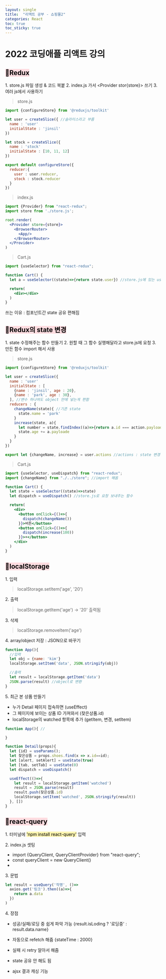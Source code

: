 ```yaml
---
layout: single
title:  "리액트 공부 - 쇼핑몰2"
categories: React
toc: true
toc_sticky: true
---  
```


# 2022 코딩애플 리액트 강의

## <mark style='background-color: #ffdce0'> 📂Redux </mark>
1\. store.js 파일 생성 & 코드 복붙
2\. index.js 가서 <Provider stor{store}> 쓰기
3\. 여러 js에서 사용하기

>store.js

```jsx
import {configureStore} from '@reduxjs/toolkit'

let user = createSlice({ //슬라이스라고 부름
  name : 'user'
  initialState : 'jinsil'
})

let stock = createSlice({ 
  name : 'stock'
  initialState : [10, 11, 12]
})

export default configureStore({
  reducer:{
    user : user.reducer, 
    stock : stock.reducer
  }
})
```

>index.js

```jsx
import {Provider} from "react-redux";
import store from './store.js';

root.render(
  <Provider store={store}>
    <BrowserRouter>
      <App/>
    </BrowserRouter>
  </Provider>
)
```

>Cart.js

```jsx
import {useSelector} from "react-redux";

function Cart() {
  let a = useSelector((state)=>{return state.user}) //store.js에 있는 user 슬라이스 가져옴

  return(
    <div></div>
  )
}
```

쓰는 이유 : 컴포넌트간 state 공유 편해짐

## <mark style='background-color: #ffdce0'> 📂Redux의 state 변경</mark>
1\. state 수정해주는 함수 만들기
2\. 원할 때 그 함수 실행해달라고 store.js에 요청
3\. 만든 함수 import 해서 사용

>store.js

```jsx
import {configureStore} from '@reduxjs/toolkit'

let user = createSlice({ 
  name : 'user'
  initialState : [
    {name : 'jinsil', age : 20},
    {name : 'park', age : 30},
  ], //변수 하나여도 object 안에 넣는게 편함
  reducers : {
    changeName(state){ //기존 state
      state.name = 'park'
    }
    increase(state, a){
      let number = state.findIndex((a)=>{return a.id === action.payload})
      state.age += a.payloade
    }
  }
})

export let {changeName, increase} = user.actions //actions : state 변경 함수들
```

>Cart.js

```jsx
import {useSelector, useDispatch} from "react-redux";
import {changeName} from "./../store"; //import 해옴

function Cart() {
  let state = useSelector((state)=>state)
  let dispatch = useDispatch() //store.js로 요청 보내주는 함수

  return(
    <div>
      <button onClick={()=>{
        dispatch(changeName())
      }}>버튼</button> 
      <button onClick={()=>{
        dispatch(increase(100))
      }}>+</button>
    </div>
  )
}
```

## <mark style='background-color: #ffdce0'> 📂localStorage </mark>
1\. 입력
> localStorage.setItem('age', '20')

2\. 출력
> localStorage.getItem('age') -> '20' 출력됨

3\. 삭제
> localStorage.removeItem('age')

4\. array/object 저장 : JSON으로 바꾸기

```jsx
function App(){
  //입력
  let obj = {name: 'kim'}
  localStorage.setItem('data', JSON.stringify(obj))

  //출력
  let result = localStorage.getItem('data')
  JSON.parse(result) //object로 변환
}
```

5\. 최근 본 상품 만들기
- 누가 Detail 페이지 접속하면 (useEffect)
- 그 페이지에 보이는 상품 ID 가져와서 (찾은상품.id)
- localStorage의 watched 항목에 추가 (getItem, 변경, setItem)

```jsx
function App(){ //

}

function Detail(props){
  let {id} = useParams();
  let 찾은상품 = props.shoes.find(x => x.id==id);
  let [alert, setAlert] = useState(true)
  let [tab, setTab] = useState(0)
  let dispatch = useDispatch()

  useEffect(()=>{
    let result = localStorage.getItem('watched')
    result = JSON.parse(result)
    result.push(찾은상품.id)
    localStorage.setItem('watched', JSON.stringify(result))
  }, [])
}
```

## <mark style='background-color: #ffdce0'> 📂react-query </mark>

1\. 터미널에 <mark style='background-color: #fff5b1'>'npm install react-query'</mark> 입력

2\. index.js 셋팅

- import {QueryClient, QueryClientProvider} from "react-query";
- const queryClient = new QueryClient()
- <QueryClientProvider client={queryClient}><App /></QueryClientProvider>

3\. 문법

```jsx
let result = useQuery('작명', ()=>
  axios.get('링크').then((a)=>{
    return a.data
  })
)
```

4\. 장점
- 성공/실패/로딩 중 쉽게 파악 가능
{result.isLoding ? '로딩중' : result.data.name} 

- 자동으로 refetch 해줌
{stateTime : 2000}

- 실패 시 retry 알아서 해줌

- state 공유 안 해도 됨

- ajsx 결과 캐싱 기능